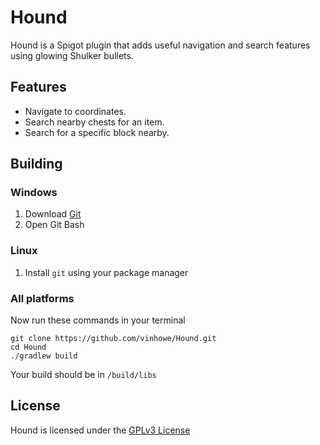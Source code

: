 # Hound

Hound is a Spigot plugin that adds useful navigation and search features using glowing Shulker bullets.

## Features
* Navigate to coordinates.
* Search nearby chests for an item.
* Search for a specific block nearby.

## Building

### Windows
1. Download [Git](https://git-scm.com/downloads)
2. Open Git Bash

### Linux
1. Install ```git``` using your package manager

### All platforms

Now run these commands in your terminal
```
git clone https://github.com/vinhowe/Hound.git
cd Hound
./gradlew build
```
Your build should be in ```/build/libs```
## License

Hound is licensed under the [GPLv3 License](https://github.com/vinhowe/Hound/blob/main/LICENSE)
